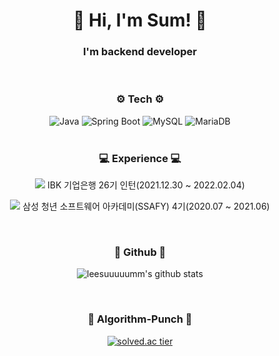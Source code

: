 <div align="center">
<h1> 👋 Hi, I'm Sum!  👋</h1>
  <h3> I'm backend developer </h3>
<br/>
<h3>⚙ Tech ⚙</h3>
  
![Java](https://img.shields.io/badge/Java-007396?style=plastic&logo=Java&logoColor=white)
![Spring Boot](https://img.shields.io/badge/Spring_Boot-6DB33F?style=plastic&logo=Spring-Boot&logoColor=white)
![MySQL](https://img.shields.io/badge/MySQL-4479A1?style=plastic&logo=MySQL&logoColor=white)
![MariaDB](https://img.shields.io/badge/MariaDB-003545?style=plastic&logo=MariaDB&logoColor=white)
  <br/>
  <br/>
  <h3> 💻 Experience 💻 </h3>
 
  <p><image src= 'https://www.ibk.co.kr/img/common/ibk.ico'/> IBK 기업은행 26기 인턴(2021.12.30 ~ 2022.02.04) </p>
  <p><image src= 'https://user-images.githubusercontent.com/69910544/154852227-bc3e20b8-ae62-40b8-b58c-e853bf9086e4.png'/> 삼성 청년 소프트웨어 아카데미(SSAFY) 4기(2020.07 ~ 2021.06) </p>
  <br/>
  
  <h3> 🌳 Github 🌳 </h3>
  
   ![leesuuuuumm's github stats](https://github-readme-stats.vercel.app/api?username=leesuuuuumm&show_icons=true) 

  <br/>
  
  <h3> 👊 Algorithm-Punch 👊</h3>
    
  [![solved.ac tier](https://mazassumnida.wtf/api/generate_badge?boj=tnalsdlm)](https://solved.ac/tnalsdlm)
  
 
 </div>
<!--
**leesuuuuumm/leesuuuuumm** is a ✨ _special_ ✨ repository because its `README.md` (this file) appears on your GitHub profile.

Here are some ideas to get you started:

- 🔭 I’m currently working on ...
- 🌱 I’m currently learning ...
- 👯 I’m looking to collaborate on ...
- 🤔 I’m looking for help with ...
- 💬 Ask me about ...
- 📫 How to reach me: ...
- 😄 Pronouns: ...
- ⚡ Fun fact: ...
-->

